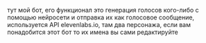 тут мой бот, его функционал это генерация голосов кого-либо с помощью нейросети и отправка их как голосовое сообщение, используется API elevenlabs.io, там два персонажа, если вам понадобится этот бот то их имена вы сами редактируйте
